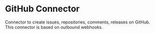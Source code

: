 # GitHub Connector

Connector to create issues, repositories, comments, releases on GitHub. This connector is based on 
outbound webhooks.
